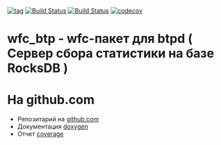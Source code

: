 
[![tag](https://img.shields.io/github/v/tag/mambaru/wfc_btp.svg?sort=semver)](https://github.com/mambaru/wfc_btp/tree/master)
[![Build Status](https://github.com/mambaru/wfc_btp/workflows/C++%20CI/badge.svg?branch=master)](https://github.com/mambaru/wfc_btp/tree/master)
[![Build Status](https://github.com/mambaru/wfc_btp/workflows/C++%20CI/badge.svg?branch=mambaru)](https://github.com/mambaru/wfc_btp/tree/mambaru)
[![codecov](https://codecov.io/gh/mambaru/wfc_btp/branch/master/graph/badge.svg)](https://codecov.io/gh/mambaru/wfc_btp)

wfc_btp - wfc-пакет для btpd ( Сервер сбора статистики на базе RocksDB )
=========


На github.com
=========

* Репозитарий на [github.com](https://github.com/mambaru/wfc_btp)
* Документация [doxygen](https://mambaru.github.io/wfc_btp/index.html)
* Отчет [coverage](https://mambaru.github.io/wfc_btp/cov-report/index.html)
